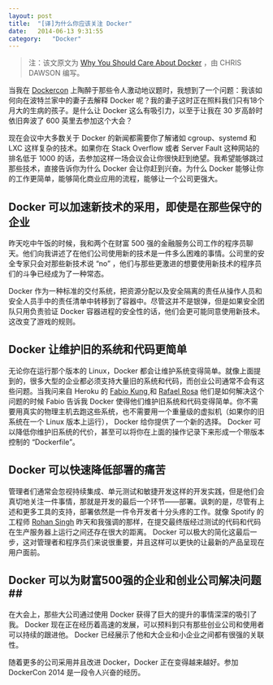```yaml
---
layout:	post
title:	"[译]为什么你应该关注 Docker"
date:	2014-06-13 9:31:55
category:	"Docker"
---
```


>注：该文原文为 [Why You Should Care About Docker](http://thenewstack.io/why-you-should-care-about-docker/) ，由 CHRIS DAWSON 编写。

当我在 [Dockercon](http://dockercon.com/) 上陶醉于那些令人激动地议题时，我想到了一个问题：我该如何向在波特兰家中的妻子去解释 Docker 呢？我的妻子这时正在照料我们只有18个月大的生病的孩子。是什么让 Docker 这么有吸引力，以至于让我在 30 岁高龄时依旧奔波了 600 英里去参加这个大会？

现在会议中大多数关于 Docker 的新闻都需要你了解诸如 cgroup、systemd 和 LXC 这样复杂的技术。如果你在 Stack Overflow 或者 Server Fault 这种网站的排名低于 1000 的话，去参加这样一场会议会让你很快赶到绝望。我希望能够跳过那些技术，直接告诉你为什么 Docker 会让你赶到兴奋。为什么 Docker 能够让你的工作更简单，能够简化商业应用的流程，能够让一个公司更强大。

## Docker 可以加速新技术的采用，即使是在那些保守的企业 ##

昨天吃中午饭的时候，我和两个在财富 500 强的金融服务公司工作的程序员聊天。他们向我讲述了在他们公司使用新的技术是一件多么困难的事情。公司里的安全专家只会对那些新技术说 “no” ，他们与那些更激进的想要使用新技术的程序员们的斗争已经成为了一种常态。

Docker 作为一种标准的交付系统，把资源分配以及安全隔离的责任从操作人员和安全人员手中的责任清单中转移到了容器中。尽管这并不是银弹，但是如果安全团队只用负责验证 Docker 容器进程的安全性的话，他们会更可能同意使用新技术。这改变了游戏的规则。

## Docker 让维护旧的系统和代码更简单 ##

无论你在运行那个版本的 Linux，Docker 都会让维护系统变得简单。就像上面提到的，很多大型的企业都必须支持大量旧的系统和代码，而创业公司通常不会有这些问题。当我问来自 Heroku 的 [Fabio Kung ](http://fabiokung.com/) 和 [Rafael Rosa](http://www.grokpodcast.com/) 他们是如何解决这个问题的时候 Fabio 告诉我 Docker 使得他们维护旧系统和代码变得简单。你不需要用真实的物理主机去跑这些系统，也不需要用一个重量级的虚拟机（如果你的旧系统在一个 Linux 版本上运行）， Docker 给你提供了一个新的选择。 Docker 可以降低你维护旧系统的代价，甚至可以将你在上面的操作记录下来形成一个带版本控制的 “Dockerfile”。

## Docker 可以快速降低部署的痛苦 ##

管理者们通常会忽视持续集成、单元测试和敏捷开发这样的开发实践，但是他们会真切地关注一件事情，那就是开发的最后一个环节——部署。讽刺的是，尽管有上述和更多工具的支持，部署依然是一件令开发者十分头疼的工作。就像 Spotify 的工程师 [Rohan Singh](https://twitter.com/rohansingh) 昨天和我强调的那样，在提交最终版经过测试的代码和代码在生产服务器上运行之间还存在很大的距离。 Docker 可以极大的简化这最后一步，这对管理者和程序员们来说很重要，并且这样可以更快的让最新的产品呈现在用户面前。

## Docker 可以为财富500强的企业和创业公司解决问题##

在大会上，那些大公司通过使用 Docker 获得了巨大的提升的事情深深的吸引了我。 Docker 现在正在经历着高速的发展，可以预料到只有那些创业公司和使用者可以持续的跟进他。 Docker 已经展示了他和大企业和小企业之间都有很强的关联性。

随着更多的公司采用并且改进 Docker，Docker 正在变得越来越好。参加 DockerCon 2014 是一段令人兴奋的经历。
